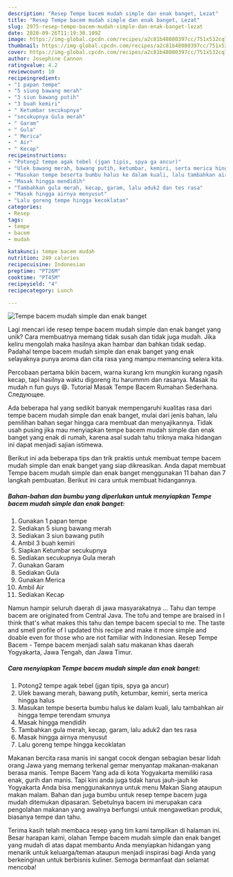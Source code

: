 ```yaml
---
description: "Resep Tempe bacem mudah simple dan enak banget, Lezat"
title: "Resep Tempe bacem mudah simple dan enak banget, Lezat"
slug: 2975-resep-tempe-bacem-mudah-simple-dan-enak-banget-lezat
date: 2020-09-26T11:19:30.109Z
image: https://img-global.cpcdn.com/recipes/a2c81b48080397cc/751x532cq70/tempe-bacem-mudah-simple-dan-enak-banget-foto-resep-utama.jpg
thumbnail: https://img-global.cpcdn.com/recipes/a2c81b48080397cc/751x532cq70/tempe-bacem-mudah-simple-dan-enak-banget-foto-resep-utama.jpg
cover: https://img-global.cpcdn.com/recipes/a2c81b48080397cc/751x532cq70/tempe-bacem-mudah-simple-dan-enak-banget-foto-resep-utama.jpg
author: Josephine Cannon
ratingvalue: 4.2
reviewcount: 10
recipeingredient:
- "1 papan tempe"
- "5 siung bawang merah"
- "3 siun bawang putih"
- "3 buah kemiri"
- " Ketumbar secukupnya"
- "secukupnya Gula merah"
- " Garam"
- " Gula"
- " Merica"
- " Air"
- " Kecap"
recipeinstructions:
- "Potong2 tempe agak tebel (jgan tipis, spya ga ancur)"
- "Ulek bawang merah, bawang putih, ketumbar, kemiri, serta merica hingga halus"
- "Masukan tempe beserta bumbu halus ke dalam kuali, lalu tambahkan air hingga tempe terendam smunya"
- "Masak hingga mendidih"
- "Tambahkan gula merah, kecap, garam, lalu aduk2 dan tes rasa"
- "Masak hingga airnya menyusut"
- "Lalu goreng tempe hingga kecoklatan"
categories:
- Resep
tags:
- tempe
- bacem
- mudah

katakunci: tempe bacem mudah 
nutrition: 249 calories
recipecuisine: Indonesian
preptime: "PT26M"
cooktime: "PT45M"
recipeyield: "4"
recipecategory: Lunch

---
```



![Tempe bacem mudah simple dan enak banget](https://img-global.cpcdn.com/recipes/a2c81b48080397cc/751x532cq70/tempe-bacem-mudah-simple-dan-enak-banget-foto-resep-utama.jpg)

Lagi mencari ide resep tempe bacem mudah simple dan enak banget yang unik? Cara membuatnya memang tidak susah dan tidak juga mudah. Jika keliru mengolah maka hasilnya akan hambar dan bahkan tidak sedap. Padahal tempe bacem mudah simple dan enak banget yang enak selayaknya punya aroma dan cita rasa yang mampu memancing selera kita.

Percobaan pertama bikin bacem, warna kurang krn mungkin kurang ngasih kecap, tapi hasilnya waktu digoreng itu harummm dan rasanya. Masak itu mudah n fun guys 😄. Tutorial Masak Tempe Bacem Rumahan Sederhana. Следующее.

Ada beberapa hal yang sedikit banyak mempengaruhi kualitas rasa dari tempe bacem mudah simple dan enak banget, mulai dari jenis bahan, lalu pemilihan bahan segar hingga cara membuat dan menyajikannya. Tidak usah pusing jika mau menyiapkan tempe bacem mudah simple dan enak banget yang enak di rumah, karena asal sudah tahu triknya maka hidangan ini dapat menjadi sajian istimewa.


Berikut ini ada beberapa tips dan trik praktis untuk membuat tempe bacem mudah simple dan enak banget yang siap dikreasikan. Anda dapat membuat Tempe bacem mudah simple dan enak banget menggunakan 11 bahan dan 7 langkah pembuatan. Berikut ini cara untuk membuat hidangannya.

<!--inarticleads1-->

##### Bahan-bahan dan bumbu yang diperlukan untuk menyiapkan Tempe bacem mudah simple dan enak banget:

1. Gunakan 1 papan tempe
1. Sediakan 5 siung bawang merah
1. Sediakan 3 siun bawang putih
1. Ambil 3 buah kemiri
1. Siapkan  Ketumbar secukupnya
1. Sediakan secukupnya Gula merah
1. Gunakan  Garam
1. Sediakan  Gula
1. Gunakan  Merica
1. Ambil  Air
1. Sediakan  Kecap


Namun hampir seluruh daerah di jawa masyarakatnya … Tahu dan tempe bacem are originated from Central Java. The tofu and tempe are braised in I think that&#39;s what makes this tahu dan tempe bacem special to me. The taste and smell profile of I updated this recipe and make it more simple and doable even for those who are not familiar with Indonesian. Resep Tempe Bacem - Tempe bacem menjadi salah satu makanan khas daerah Yogyakarta, Jawa Tengah, dan Jawa Timur. 

<!--inarticleads2-->

##### Cara menyiapkan Tempe bacem mudah simple dan enak banget:

1. Potong2 tempe agak tebel (jgan tipis, spya ga ancur)
1. Ulek bawang merah, bawang putih, ketumbar, kemiri, serta merica hingga halus
1. Masukan tempe beserta bumbu halus ke dalam kuali, lalu tambahkan air hingga tempe terendam smunya
1. Masak hingga mendidih
1. Tambahkan gula merah, kecap, garam, lalu aduk2 dan tes rasa
1. Masak hingga airnya menyusut
1. Lalu goreng tempe hingga kecoklatan


Makanan bercita rasa manis ini sangat cocok dengan sebagian besar lidah orang Jawa yang memang terkenal gemar menyantap makanan-makanan berasa manis. Tempe Bacem Yang ada di kota Yogyakarta memiliki rasa enak, gurih dan manis. Tapi kini anda juga tidak harus jauh-jauh ke Yogyakarta Anda bisa menggunakannya untuk menu Makan Siang ataupun makan malam. Bahan dan juga bumbu untuk resep tempe bacem juga mudah ditemukan dipasaran. Sebetulnya bacem ini merupakan cara pengolahan makanan yang awalnya berfungsi untuk mengawetkan produk, biasanya tempe dan tahu. 

Terima kasih telah membaca resep yang tim kami tampilkan di halaman ini. Besar harapan kami, olahan Tempe bacem mudah simple dan enak banget yang mudah di atas dapat membantu Anda menyiapkan hidangan yang menarik untuk keluarga/teman ataupun menjadi inspirasi bagi Anda yang berkeinginan untuk berbisnis kuliner. Semoga bermanfaat dan selamat mencoba!
